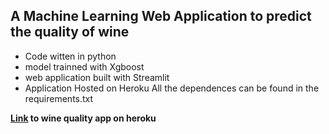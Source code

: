 ## A Machine Learning Web Application to predict the quality of wine
* Code witten in python
* model trainned with Xgboost
* web application built with Streamlit
* Application Hosted on Heroku All the dependences can be found in the requirements.txt

**[Link](https://wine-prediction-webapp.herokuapp.com/) to wine quality app on heroku**

